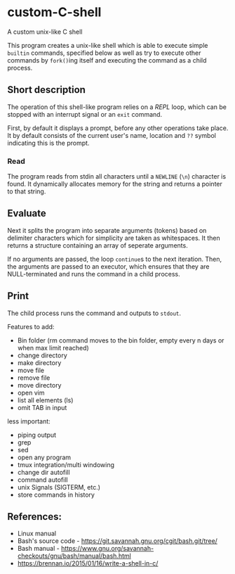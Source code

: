 # custom-C-shell
A custom unix-like C shell


This program creates a unix-like shell which is able to execute simple `builtin` commands, specified below as well as try to execute other commands by `fork()`ing itself and executing the command as a child process.

## Short description 
The operation of this shell-like program relies on a *REPL* loop, which can be stopped with an interrupt signal or an `exit` command.

First, by default it displays a prompt, before any other operations take place. It by default consists of the current user's name, location and `??` symbol indicating this is the prompt.

### Read
The program reads from stdin all characters until a `NEWLINE` (`\n`) character is found. It dynamically allocates memory for the string and returns a pointer to that string.

## Evaluate
Next it splits the program into separate arguments (tokens) based on delimiter characters which for simplicity are taken as whitespaces. It then returns a structure containing an array of seperate arguments.

If no arguments are passed, the loop `continue`s to the next iteration. Then, the arguments are passed to an executor, which ensures that they are NULL-terminated and runs the command in a child process.

## Print
The child process runs the command and outputs to `stdout`.

 Features to add:
- Bin folder (rm command moves to the bin folder, empty every n days or when max limit reached)
- change directory
- make directory
- move file
- remove file
- move directory
- open vim
- list all elements (ls)
- omit TAB in input

less important:
- piping output
- grep
- sed
- open any program
- tmux integration/multi windowing
- change dir autofill
- command autofill
- unix Signals (SIGTERM, etc.)
- store commands in history


## References:
- Linux manual
- Bash's source code - https://git.savannah.gnu.org/cgit/bash.git/tree/
- Bash manual - https://www.gnu.org/savannah-checkouts/gnu/bash/manual/bash.html
- https://brennan.io/2015/01/16/write-a-shell-in-c/
